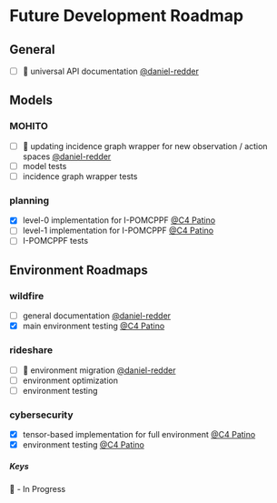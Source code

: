 # Future Development Roadmap

## General
- [ ] :construction: universal API documentation [@daniel-redder](https://github.com/daniel-redder)
 
## Models
### MOHITO
- [ ] :construction: updating incidence graph wrapper for new observation / action spaces [@daniel-redder](https://github.com/daniel-redder)
- [ ] model tests
- [ ] incidence graph wrapper tests

### planning
- [x] level-0 implementation for I-POMCPPF [@C4 Patino](https://github.com/C4theBomb)
- [ ] level-1 implementation for I-POMCPPF [@C4 Patino](https://github.com/C4theBomb)
- [ ] I-POMCPPF tests

## Environment Roadmaps
### wildfire
- [ ] general documentation [@daniel-redder](https://github.com/daniel-redder)
- [x] main environment testing [@C4 Patino](https://github.com/C4theBomb)

### rideshare
- [ ] :construction: environment migration [@daniel-redder](https://github.com/daniel-redder)
- [ ] environment optimization
- [ ] environment testing

### cybersecurity
- [x] tensor-based implementation for full environment [@C4 Patino](https://github.com/C4theBomb)
- [x] environment testing [@C4 Patino](https://github.com/C4theBomb)

##### Keys
:construction: - In Progress
